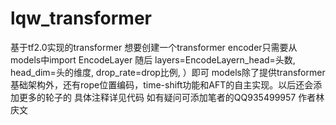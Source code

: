 # lqw_transformer
基于tf2.0实现的transformer
想要创建一个transformer encoder只需要从models中import EncodeLayer
随后
layers=EncodeLayern_head=头数, 
                 head_dim=头的维度,
                 drop_rate=drop比例, ）即可
models除了提供transformer基础架构外，还有rope位置编码，time-shift功能和AFT的自主实现。以后还会添加更多的轮子的
具体注释详见代码
如有疑问可添加笔者的QQ935499957
作者林庆文
